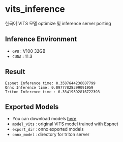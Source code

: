 # vits_inference
한국어 VITS 모델 optimize 및 inference server porting

## Inference Environment
* `GPU` : V100 32GB
* `CUDA` : 11.3

## Result
```shell
Espnet Inference time: 0.3507644236087799
Onnx Inference time: 0.09777828399091959
Triton Inference time : 0.33419392816722393
```

## Exported Models
* You can download models [here](https://drive.google.com/drive/folders/1VUvmA3K3T8QuW1RkGWSz2xin2j1ZefSq?usp=share_link)
* `model_vits` : original VITS model trained with Espnet
* `export_dir` : onnx exported models
* `onnx_model` : directory for triton server

